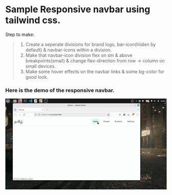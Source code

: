 # Sample Responsive navbar using tailwind css.

Step to make:
  >1. Create a seperate divisions for brand logo, bar-icon(hiiden by default) & navbar-icons within a division.
  >2. Make that navbar-icon division flex on sm & above breakpoints(small) & change flex-direction from row -> column on small devices.
  >3. Make some hover effects on the navbar links & some bg-color for good look.

### Here is the demo of the responsive navbar.

![GIF Description](/navbar/assets/demo.gif)
